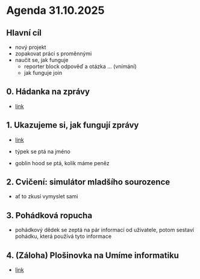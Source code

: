 # Agenda 31.10.2025

## Hlavní cíl

- nový projekt
- zopakovat práci s proměnnými
- naučit se, jak funguje 
  - reporter block odpověď a otázka ... (vnímání)
  - jak funguje join

## 0. Hádanka na zprávy

- [link](https://scratch.mit.edu/projects/1236241206/)

## 1. Ukazujeme si, jak fungují zprávy

- [link](https://scratch.mit.edu/projects/1236242073/)

- týpek se ptá na jméno
- goblin hood se ptá, kolik máme peněz

## 2. Cvičení: simulátor mladšího sourozence

- ať to zkusí vymyslet sami

## 3. Pohádková ropucha

- pohádkový dědek se zeptá na pár informací od uživatele, potom sestaví pohádku, která používá tyto informace

## 4. (Záloha) Plošinovka na Umíme informatiku

- [link](https://www.umimeinformatiku.cz/plosinovka)
